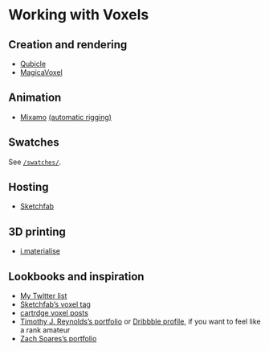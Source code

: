 Working with Voxels
===================

Creation and rendering
----------------------
* [Qubicle][]
* [MagicaVoxel][]

Animation
---------
* [Mixamo][] [(automatic rigging)][auto-rigging]

Swatches
--------
See [`/swatches/`][swatches].

Hosting
-------
* [Sketchfab][]

3D printing
-----------
* [i.materialise][]

Lookbooks and inspiration
-------------------------
* [My Twitter list][]
* [Sketchfab’s voxel tag][voxel tag]
* [cartrdge voxel posts][cartrdge]
* [Timothy J. Reynolds’s portfolio][turnislefthome] or [Dribbble profile][], if you want to feel like a rank amateur
* [Zach Soares’s portfolio][zsinked]


[qubicle]: http://minddesk.com/
[magicavoxel]: https://ephtracy.github.io/
[mixamo]: https://www.mixamo.com/
[auto-rigging]: https://twitter.com/Sir_carma/status/748239898671480832
[swatches]: https://github.com/ndarville/voxels/tree/master/swatches
[sketchfab]: https://sketchfab.com/
[i.materialise]: https://i.materialise.com/
[my twitter list]: https://twitter.com/pessimism/lists/voxels
[voxel tag]: https://sketchfab.com/tags/voxel
[cartrdge]: https://cartrdge.com/search?q=voxel
[turnislefthome]: http://turnislefthome.com/
[dribbble profile]: https://dribbble.com/turnislefthome
[zsinked]: http://zsinked.com/
